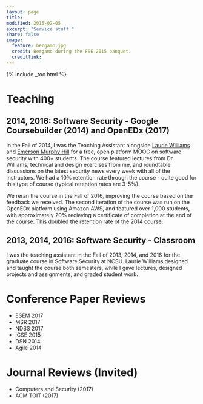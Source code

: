 ```yaml
---
layout: page
title:
modified: 2015-02-05
excerpt: "Service stuff."
share: false
image:
  feature: bergamo.jpg
  credit: Bergamo during the FSE 2015 banquet.
  creditlink:
---
```


{% include _toc.html %}

# Teaching

## 2014, 2016: Software Security - Google Coursebuilder (2014) and OpenEDx (2017)

In the Fall of 2014, I was the Teaching Assistant alongside [Laurie Williams](http://collaboration.csc.ncsu.edu/laurie/index.html) and [Emerson Murphy Hill](http://people.engr.ncsu.edu/ermurph3/) for a free, open platform MOOC on software security with 400+ students. The course featured lectures from Dr. Williams, technical and design exercises from me, and roundtable discussions on the latest security news every week with all of the instructors. We had a 10% retention rate through the course - quite good for this type of course (typical retention rates are 3-5%).

We reran the course in the Fall of 2016, improving the course based on the feedback we received. The second iteration of the course was run on the OpenEDx platform using Amazon AWS, and featured over 1,000 students, with approximately 20% recieving a certificate of completion at the end of the course. This doubled the retention rate of the 2014 course.

## 2013, 2014, 2016: Software Security - Classroom

I was the teaching assistant in the Fall of 2013, 2014, and 2016 for the graduate course in Software Security at NCSU. Laurie Williams designed and taught the course both semesters, while I gave lectures, designed projects and assignments, and graded student work.

# Conference Paper Reviews

- ESEM 2017
- MSR 2017
- NDSS 2017
- ICSE 2015
- DSN 2014
- Agile 2014

# Journal Reviews (Invited)

- Computers and Security (2017)
- ACM TOIT (2017)
